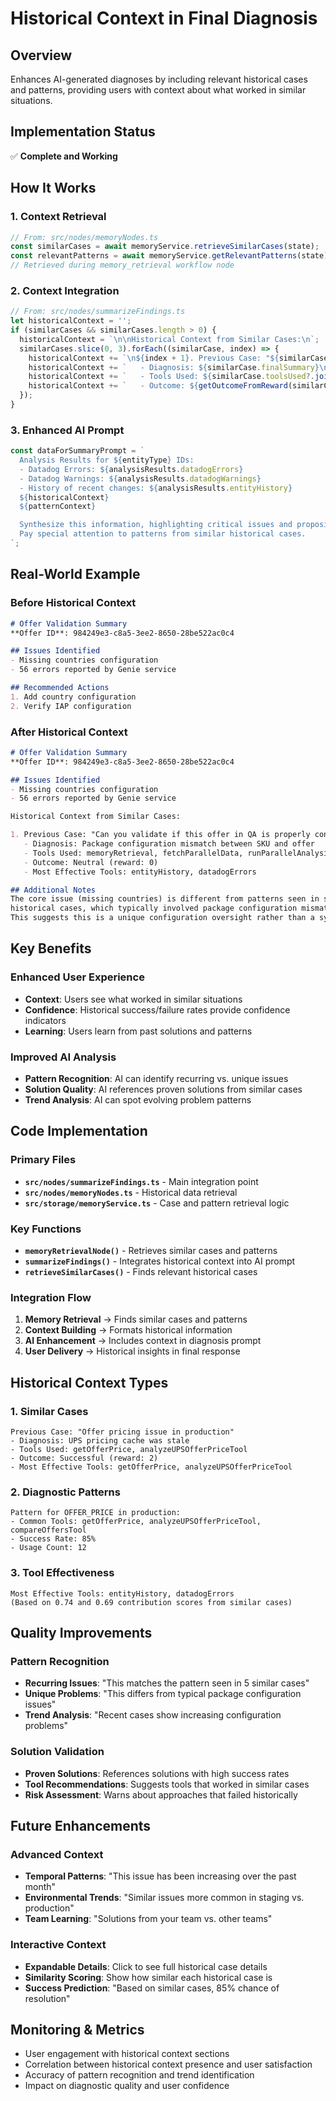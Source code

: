 # Historical Context in Final Diagnosis

## Overview
Enhances AI-generated diagnoses by including relevant historical cases and patterns, providing users with context about what worked in similar situations.

## Implementation Status
✅ **Complete and Working**

## How It Works

### 1. Context Retrieval
```typescript
// From: src/nodes/memoryNodes.ts
const similarCases = await memoryService.retrieveSimilarCases(state);
const relevantPatterns = await memoryService.getRelevantPatterns(state);
// Retrieved during memory_retrieval workflow node
```

### 2. Context Integration
```typescript
// From: src/nodes/summarizeFindings.ts
let historicalContext = '';
if (similarCases && similarCases.length > 0) {
  historicalContext = `\n\nHistorical Context from Similar Cases:\n`;
  similarCases.slice(0, 3).forEach((similarCase, index) => {
    historicalContext += `\n${index + 1}. Previous Case: "${similarCase.userQuery}"\n`;
    historicalContext += `   - Diagnosis: ${similarCase.finalSummary}\n`;
    historicalContext += `   - Tools Used: ${similarCase.toolsUsed?.join(', ')}\n`;
    historicalContext += `   - Outcome: ${getOutcomeFromReward(similarCase.overallRlReward)}\n`;
  });
}
```

### 3. Enhanced AI Prompt
```typescript
const dataForSummaryPrompt = `
  Analysis Results for ${entityType} IDs:
  - Datadog Errors: ${analysisResults.datadogErrors}
  - Datadog Warnings: ${analysisResults.datadogWarnings}
  - History of recent changes: ${analysisResults.entityHistory}
  ${historicalContext}
  ${patternContext}

  Synthesize this information, highlighting critical issues and proposing actionable advice. 
  Pay special attention to patterns from similar historical cases.
`;
```

## Real-World Example

### Before Historical Context
```markdown
# Offer Validation Summary
**Offer ID**: 984249e3-c8a5-3ee2-8650-28be522ac0c4

## Issues Identified
- Missing countries configuration
- 56 errors reported by Genie service

## Recommended Actions
1. Add country configuration
2. Verify IAP configuration
```

### After Historical Context
```markdown
# Offer Validation Summary
**Offer ID**: 984249e3-c8a5-3ee2-8650-28be522ac0c4

## Issues Identified
- Missing countries configuration
- 56 errors reported by Genie service

Historical Context from Similar Cases:

1. Previous Case: "Can you validate if this offer in QA is properly configured?"
   - Diagnosis: Package configuration mismatch between SKU and offer
   - Tools Used: memoryRetrieval, fetchParallelData, runParallelAnalysisTools
   - Outcome: Neutral (reward: 0)
   - Most Effective Tools: entityHistory, datadogErrors

## Additional Notes
The core issue (missing countries) is different from patterns seen in similar 
historical cases, which typically involved package configuration mismatches. 
This suggests this is a unique configuration oversight rather than a systemic issue.
```

## Key Benefits

### Enhanced User Experience
- **Context**: Users see what worked in similar situations
- **Confidence**: Historical success/failure rates provide confidence indicators
- **Learning**: Users learn from past solutions and patterns

### Improved AI Analysis
- **Pattern Recognition**: AI can identify recurring vs. unique issues
- **Solution Quality**: AI references proven solutions from similar cases
- **Trend Analysis**: AI can spot evolving problem patterns

## Code Implementation

### Primary Files
- **`src/nodes/summarizeFindings.ts`** - Main integration point
- **`src/nodes/memoryNodes.ts`** - Historical data retrieval
- **`src/storage/memoryService.ts`** - Case and pattern retrieval logic

### Key Functions
- **`memoryRetrievalNode()`** - Retrieves similar cases and patterns
- **`summarizeFindings()`** - Integrates historical context into AI prompt
- **`retrieveSimilarCases()`** - Finds relevant historical cases

### Integration Flow
1. **Memory Retrieval** → Finds similar cases and patterns
2. **Context Building** → Formats historical information
3. **AI Enhancement** → Includes context in diagnosis prompt
4. **User Delivery** → Historical insights in final response

## Historical Context Types

### 1. Similar Cases
```
Previous Case: "Offer pricing issue in production"
- Diagnosis: UPS pricing cache was stale
- Tools Used: getOfferPrice, analyzeUPSOfferPriceTool
- Outcome: Successful (reward: 2)
- Most Effective Tools: getOfferPrice, analyzeUPSOfferPriceTool
```

### 2. Diagnostic Patterns
```
Pattern for OFFER_PRICE in production:
- Common Tools: getOfferPrice, analyzeUPSOfferPriceTool, compareOffersTool
- Success Rate: 85%
- Usage Count: 12
```

### 3. Tool Effectiveness
```
Most Effective Tools: entityHistory, datadogErrors
(Based on 0.74 and 0.69 contribution scores from similar cases)
```

## Quality Improvements

### Pattern Recognition
- **Recurring Issues**: "This matches the pattern seen in 5 similar cases"
- **Unique Problems**: "This differs from typical package configuration issues"
- **Trend Analysis**: "Recent cases show increasing configuration problems"

### Solution Validation
- **Proven Solutions**: References solutions with high success rates
- **Tool Recommendations**: Suggests tools that worked in similar cases
- **Risk Assessment**: Warns about approaches that failed historically

## Future Enhancements

### Advanced Context
- **Temporal Patterns**: "This issue has been increasing over the past month"
- **Environmental Trends**: "Similar issues more common in staging vs. production"
- **Team Learning**: "Solutions from your team vs. other teams"

### Interactive Context
- **Expandable Details**: Click to see full historical case details
- **Similarity Scoring**: Show how similar each historical case is
- **Success Prediction**: "Based on similar cases, 85% chance of resolution"

## Monitoring & Metrics
- User engagement with historical context sections
- Correlation between historical context presence and user satisfaction
- Accuracy of pattern recognition and trend identification
- Impact on diagnostic quality and user confidence